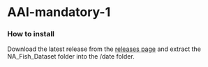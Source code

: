 # AAI-mandatory-1

### How to install
Download the latest release from the [releases page](https://www.kaggle.com/datasets/crowww/a-large-scale-fish-dataset/code?datasetId=1165452&sortBy=voteCount) and extract the NA_Fish_Dataset folder into the /date folder.



